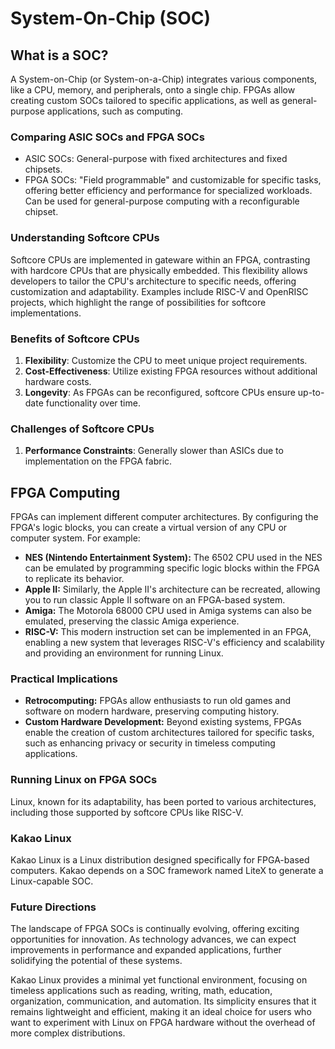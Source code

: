 # System-On-Chip (SOC) 

## What is a SOC?

A System-on-Chip (or System-on-a-Chip) integrates various components, like a CPU, memory, and peripherals, onto a single chip. FPGAs allow creating custom SOCs tailored to specific applications, as well as general-purpose applications, such as computing.

### Comparing ASIC SOCs and FPGA SOCs

- ASIC SOCs: General-purpose with fixed architectures and fixed chipsets. 
- FPGA SOCs: "Field programmable" and customizable for specific tasks, offering better efficiency and performance for specialized workloads. Can be used for general-purpose computing with a reconfigurable chipset.

### Understanding Softcore CPUs

Softcore CPUs are implemented in gateware within an FPGA, contrasting with hardcore CPUs that are physically embedded. This flexibility allows developers to tailor the CPU's architecture to specific needs, offering customization and adaptability. Examples include RISC-V and OpenRISC projects, which highlight the range of possibilities for softcore implementations.

### Benefits of Softcore CPUs

1. **Flexibility**: Customize the CPU to meet unique project requirements.
2. **Cost-Effectiveness**: Utilize existing FPGA resources without additional hardware costs.
3. **Longevity**: As FPGAs can be reconfigured, softcore CPUs ensure up-to-date functionality over time.

### Challenges of Softcore CPUs

1. **Performance Constraints**: Generally slower than ASICs due to implementation on the FPGA fabric.

## FPGA Computing

FPGAs can implement different computer architectures. By configuring the FPGA's logic blocks, you can create a virtual version of any CPU or computer system. For example:

- **NES (Nintendo Entertainment System):** The 6502 CPU used in the NES can be emulated by programming specific logic blocks within the FPGA to replicate its behavior.
- **Apple II:** Similarly, the Apple II's architecture can be recreated, allowing you to run classic Apple II software on an FPGA-based system.
- **Amiga:** The Motorola 68000 CPU used in Amiga systems can also be emulated, preserving the classic Amiga experience.
- **RISC-V:** This modern instruction set can be implemented in an FPGA, enabling a new system that leverages RISC-V's efficiency and scalability and providing an environment for running Linux.

### Practical Implications

- **Retrocomputing:** FPGAs allow enthusiasts to run old games and software on modern hardware, preserving computing history.
- **Custom Hardware Development:** Beyond existing systems, FPGAs enable the creation of custom architectures tailored for specific tasks, such as enhancing privacy or security in timeless computing applications.

### Running Linux on FPGA SOCs

Linux, known for its adaptability, has been ported to various architectures, including those supported by softcore CPUs like RISC-V.

### Kakao Linux

Kakao Linux is a Linux distribution designed specifically for FPGA-based computers. Kakao depends on a SOC framework named LiteX to generate a Linux-capable SOC.

### Future Directions

The landscape of FPGA SOCs is continually evolving, offering exciting opportunities for innovation. As technology advances, we can expect improvements in performance and expanded applications, further solidifying the potential of these systems.

Kakao Linux provides a minimal yet functional environment, focusing on timeless applications such as reading, writing, math, education, organization, communication, and automation. Its simplicity ensures that it remains lightweight and efficient, making it an ideal choice for users who want to experiment with Linux on FPGA hardware without the overhead of more complex distributions.
